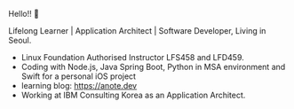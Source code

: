 Hello!! 👋

Lifelong Learner | Application Architect | Software Developer, Living in Seoul.

* Linux Foundation Authorised Instructor LFS458 and LFD459.
* Coding with Node.js, Java Spring Boot, Python in MSA environment and Swift for a personal iOS project 
* learning blog: https://anote.dev
* Working at IBM Consulting Korea as an Application Architect.
